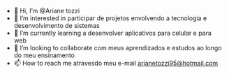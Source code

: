 - 👋 Hi, I’m @Ariane tozzi
- 👀 I’m interested in  participar de projetos envolvendo a tecnologia e desenvolvimento de sistemas
- 🌱 I’m currently learning a desenvolver aplicativos para celular e para web
- 💞️ I’m looking to collaborate com meus aprendizados  e estudos ao longo do meu ensinamento
- 📫 How to reach me  atravesdo meu e-mail arianetozzi95@hotmail.com

<!---
Arianetozzi9090/Arianetozzi9090 is a ✨ special ✨ repository because its `README.md` (this file) appears on your GitHub profile.
You can click the Preview link to take a look at your changes.
--->
